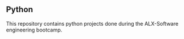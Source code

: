 ## Python
This repository contains python projects done during the ALX-Software engineering bootcamp.



